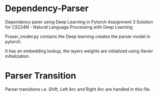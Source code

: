 # Dependency-Parser
Dependency parer using Deep Learning in Pytorch
Assignment 3 Solution for CS224N - Natural Language Processing with Deep Learning 

Praser_model.py contains the Deep learning creates the parser model in pytorch. 

It has an embedding lookup, the layers weights are initialized using Xavier initialization. 

# Parser Transition

Parser transitions i.e. Shift, Left Arc and Right Arc are handled in this file. 
